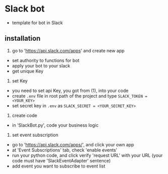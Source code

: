 # Slack bot
- template for bot in Slack

## installation
1. go to 'https://api.slack.com/apps' and create new app
  - set authority to functions for bot
  - apply your bot to your slack
  - get unique Key 

1. set Key
  - you need to set api Key, you got from (1), into your code
  - create `.env` file in root path of the project and type `SLACK_TOKEN = <YOUR_KEY>`
  - set secret key in `.env` as `SLACK_SECRET = <YOUR_SECRET_KEY>`

1. create code
  - in 'SlackBot.py', code your business logic 

1. set event subscription
  - go to 'https://api.slack.com/apps/', and click your own app
  - at 'Event Subscriptions' tab, check 'enable events'
  - run your python code, and click verify 'request URL' with your URL (your code must have 'SlackEventAdapter' sentence)
  - add event you want to subscribe to event list
